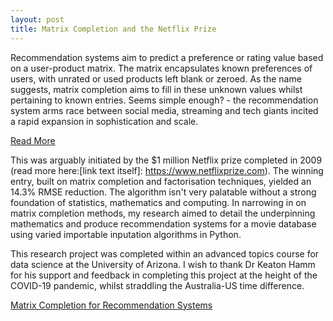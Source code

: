 ```yaml
---
layout: post
title: Matrix Completion and the Netflix Prize
---
```


Recommendation systems aim to predict a preference or rating value based on a user-product matrix. The matrix encapsulates known preferences of users, with unrated or used products left blank or zeroed. As the name suggests, matrix completion aims to fill in these unknown values whilst pertaining to known entries. Seems simple enough? - the recommendation system arms race between social media, streaming and tech giants incited a rapid expansion in sophistication and scale. 

<a href="{{ site.baseurl }}{{ post.url }}" class="read-more">Read More</a>

This was arguably initiated by the $1 million Netflix prize completed in 2009 (read more here:[link text itself]: https://www.netflixprize.com). The winning entry, built on matrix completion and factorisation techniques, yielded an 14.3% RMSE reduction. The algorithm isn't very palatable without a strong foundation of statistics, mathematics and computing. In narrowing in on matrix completion methods, my research aimed to detail the underpinning mathematics and produce recommendation systems for a movie database using varied importable inputation algorithms in Python. 

This research project was completed within an advanced topics course for data science at the University of Arizona. I wish to thank Dr Keaton Hamm for his support and feedback in completing this project at the height of the COVID-19 pandemic, whilst straddling the Australia-US time difference. 

<a href="https://apahljina.github.io/Final%20Project%20-%20Pahljina.pdf" target="_blank">Matrix Completion for Recommendation Systems</a>

